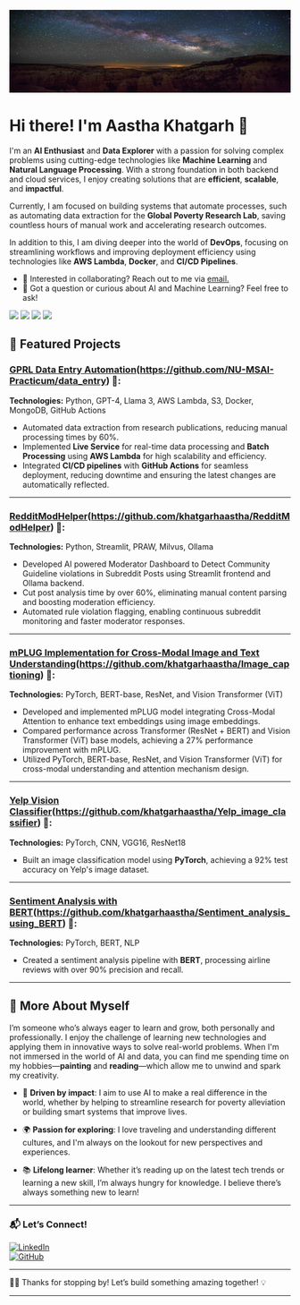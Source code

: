 ![Alt text](./fairyland-canyon-1632749_1280.jpg)

# Hi there! I'm Aastha Khatgarh 👋

<div class="github-introduction">

I'm an **AI Enthusiast** and **Data Explorer** with a passion for solving complex problems using cutting-edge technologies like **Machine Learning** and **Natural Language Processing**. With a strong foundation in both backend and cloud services, I enjoy creating solutions that are **efficient**, **scalable**, and **impactful**. 

Currently, I am focused on building systems that automate processes, such as automating data extraction for the **Global Poverty Research Lab**, saving countless hours of manual work and accelerating research outcomes.

In addition to this, I am diving deeper into the world of **DevOps**, focusing on streamlining workflows and improving deployment efficiency using technologies like **AWS Lambda**, **Docker**, and **CI/CD Pipelines**.

</div>

- 💼 Interested in collaborating? Reach out to me via <a href="mailto:khatgarh.aastha@gmail.com">email.</a>
- 💬 Got a question or curious about AI and Machine Learning? Feel free to ask!

<div class="badges-intro">
<code><img width="10%" src="https://www.vectorlogo.zone/logos/python/python-ar21.svg"></code>
<code><img width="10%" src="https://www.vectorlogo.zone/logos/docker/docker-ar21.svg"></code>
<code><img width="10%" src="https://www.vectorlogo.zone/logos/amazon_aws/amazon_aws-ar21.svg"></code>
<code><img width="10%" src="https://www.vectorlogo.zone/logos/pytorch/pytorch-ar21.svg"></code>
</div>

## 🌟 Featured Projects

### **[GPRL Data Entry Automation](#)**(https://github.com/NU-MSAI-Practicum/data_entry) 📝:  
**Technologies:** Python, GPT-4, Llama 3, AWS Lambda, S3, Docker, MongoDB, GitHub Actions

- Automated data extraction from research publications, reducing manual processing times by 60%.
- Implemented **Live Service** for real-time data processing and **Batch Processing** using **AWS Lambda** for high scalability and efficiency.
- Integrated **CI/CD pipelines** with **GitHub Actions** for seamless deployment, reducing downtime and ensuring the latest changes are automatically reflected.

---

### **[RedditModHelper](#)**(https://github.com/khatgarhaastha/RedditModHelper) 📝:  
**Technologies:** Python, Streamlit, PRAW, Milvus, Ollama

- Developed AI powered Moderator Dashboard to Detect Community Guideline violations in Subreddit Posts using Streamlit frontend and Ollama backend.
- Cut post analysis time by over 60\%, eliminating manual content parsing and boosting moderation efficiency.
- Automated rule violation flagging, enabling continuous subreddit monitoring and faster moderator responses.

---

### **[mPLUG Implementation for Cross-Modal Image and Text Understanding](#)**(https://github.com/khatgarhaastha/Image_captioning) 📝:  
**Technologies:** PyTorch, BERT-base, ResNet, and Vision Transformer (ViT)

- Developed and implemented mPLUG model integrating Cross-Modal Attention to enhance text embeddings using image embeddings.
- Compared performance across Transformer (ResNet + BERT) and Vision Transformer (ViT) base models, achieving a 27% performance improvement with mPLUG.
- Utilized PyTorch, BERT-base, ResNet, and Vision Transformer (ViT) for cross-modal understanding and attention mechanism design.

---

### **[Yelp Vision Classifier](https://github.com/khatgarhaastha/Yelp_Vision_Classifier)**(https://github.com/khatgarhaastha/Yelp_image_classifier) 📸:  
**Technologies:** PyTorch, CNN, VGG16, ResNet18

- Built an image classification model using **PyTorch**, achieving a 92% test accuracy on Yelp's image dataset.

---

### **[Sentiment Analysis with BERT](https://github.com/khatgarhaastha/Sentiment_analysis_using_BERT)**(https://github.com/khatgarhaastha/Sentiment_analysis_using_BERT) 💬:  
**Technologies:** PyTorch, BERT, NLP

- Created a sentiment analysis pipeline with **BERT**, processing airline reviews with over 90% precision and recall.

---

## 🌸 More About Myself

I’m someone who’s always eager to learn and grow, both personally and professionally. I enjoy the challenge of learning new technologies and applying them in innovative ways to solve real-world problems. When I'm not immersed in the world of AI and data, you can find me spending time on my hobbies—**painting** and **reading**—which allow me to unwind and spark my creativity.  

- 🎯 **Driven by impact**: I aim to use AI to make a real difference in the world, whether by helping to streamline research for poverty alleviation or building smart systems that improve lives.
  
- 🌍 **Passion for exploring**: I love traveling and understanding different cultures, and I'm always on the lookout for new perspectives and experiences.

- 📚 **Lifelong learner**: Whether it’s reading up on the latest tech trends or learning a new skill, I’m always hungry for knowledge. I believe there’s always something new to learn!

---

### 📬 Let’s Connect!
[![LinkedIn](https://img.shields.io/badge/LinkedIn-Connect-blue?style=flat&logo=linkedin)](https://www.linkedin.com/in/aastha-khatgarh)  
[![GitHub](https://img.shields.io/badge/GitHub-Follow-black?style=flat&logo=github)](https://github.com/khatgarhaastha)

---

👩‍💻 Thanks for stopping by! Let’s build something amazing together! 💡

---

